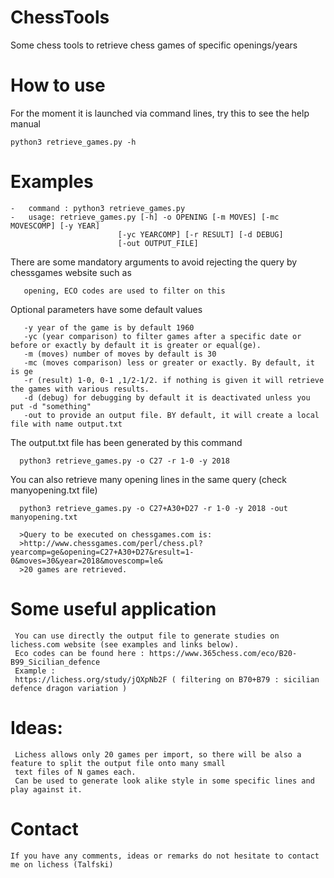 # ChessTools
Some chess tools to retrieve chess games of specific openings/years

# How to use 
For the moment it is launched via command lines, try this to see the help manual

    python3 retrieve_games.py -h

# Examples

    -   command : python3 retrieve_games.py
    -   usage: retrieve_games.py [-h] -o OPENING [-m MOVES] [-mc MOVESCOMP] [-y YEAR]
                            [-yc YEARCOMP] [-r RESULT] [-d DEBUG]
                            [-out OUTPUT_FILE]
There are some mandatory arguments to avoid rejecting the query by chessgames website such as 
   
       opening, ECO codes are used to filter on this
       
Optional parameters have some default values 

       -y year of the game is by default 1960
       -yc (year comparison) to filter games after a specific date or before or exactly by default it is greater or equal(ge).
       -m (moves) number of moves by default is 30
       -mc (moves comparison) less or greater or exactly. By default, it is ge
       -r (result) 1-0, 0-1 ,1/2-1/2. if nothing is given it will retrieve the games with various results.
       -d (debug) for debugging by default it is deactivated unless you put -d "something"
       -out to provide an output file. BY default, it will create a local file with name output.txt

The output.txt file has been generated by this command

      python3 retrieve_games.py -o C27 -r 1-0 -y 2018

You can also retrieve many opening lines in the same query (check manyopening.txt file)

      python3 retrieve_games.py -o C27+A30+D27 -r 1-0 -y 2018 -out manyopening.txt
      
      >Query to be executed on chessgames.com is: 
      >http://www.chessgames.com/perl/chess.pl?yearcomp=ge&opening=C27+A30+D27&result=1-0&moves=30&year=2018&movescomp=le&
      >20 games are retrieved.
      
     
# Some useful application

     You can use directly the output file to generate studies on lichess.com website (see examples and links below).
     Eco codes can be found here : https://www.365chess.com/eco/B20-B99_Sicilian_defence
     Example :
     https://lichess.org/study/jQXpNb2F ( filtering on B70+B79 : sicilian defence dragon variation )

# Ideas:
     Lichess allows only 20 games per import, so there will be also a feature to split the output file onto many small
     text files of N games each.
     Can be used to generate look alike style in some specific lines and play against it.

# Contact
    If you have any comments, ideas or remarks do not hesitate to contact me on lichess (Talfski)


